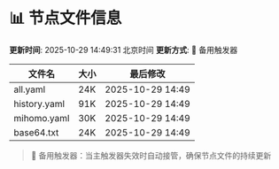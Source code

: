 # 📊 节点文件信息

**更新时间**: 2025-10-29 14:49:31 北京时间
**更新方式**: 🔄 备用触发器

| 文件名 | 大小 | 最后修改 |
|--------|------|----------|
| all.yaml | 24K | 2025-10-29 14:49 |
| history.yaml | 91K | 2025-10-29 14:49 |
| mihomo.yaml | 30K | 2025-10-29 14:49 |
| base64.txt | 24K | 2025-10-29 14:49 |

> 🔄 备用触发器：当主触发器失效时自动接管，确保节点文件的持续更新
